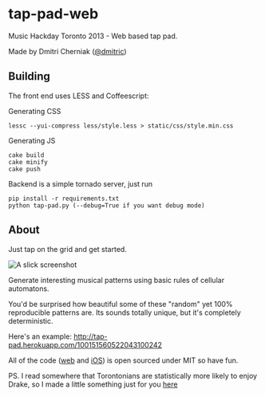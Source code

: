 tap-pad-web
===========

Music Hackday Toronto 2013 - Web based tap pad.

Made by Dmitri Cherniak ([@dmitric](http://twitter.com/dmitric))

Building
-------------

The front end uses LESS and Coffeescript:

Generating CSS
```
lessc --yui-compress less/style.less > static/css/style.min.css
```

Generating JS

```
cake build
cake minify
cake push
```

Backend is a simple tornado server, just run

```
pip install -r requirements.txt
python tap-pad.py (--debug=True if you want debug mode)
```

About
-----------

Just tap on the grid and get started.

![A slick screenshot](http://i.imgur.com/GydrFbG.png)

Generate interesting musical patterns using basic rules of cellular automatons.

You'd be surprised how beautiful some of these "random" yet 100% reproducible patterns are. Its sounds totally unique, but it's completely deterministic.

Here's an example: http://tap-pad.herokuapp.com/100151560522043100242

All of the code ([web](https://github.com/dmitric/tap-pad-web) and [iOS](https://github.com/dmitric/tap-pad-ios)) is open sourced under MIT so have fun.

PS. I read somewhere that Torontonians are statistically more likely to enjoy Drake, so I made a little something just for you [here](http://tap-pad.herokuapp.com/drake)
